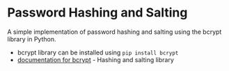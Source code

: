 # Password Hashing and Salting

A simple implementation of password hashing and salting using the bcrypt library in Python.

- bcrypt library can be installed using  ``pip install bcrypt``
- [documentation for bcrypt](https://pypi.org/project/bcrypt/) - Hashing and salting library
